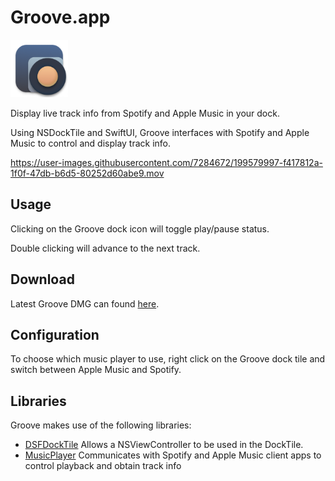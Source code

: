

# Groove.app

<img src="./screenshots/appicon.png" alt="Groove App Icon" style="max-width: 100%;" width="92px">

Display live track info from Spotify and Apple Music in your dock.

Using NSDockTile and SwiftUI, Groove interfaces with Spotify and
Apple Music to control and display track info.

https://user-images.githubusercontent.com/7284672/199579997-f417812a-1f0f-47db-b6d5-80252d60abe9.mov

## Usage

Clicking on the Groove dock icon will toggle play/pause status.

Double clicking will advance to the next track.

## Download

Latest Groove DMG can found [here](https://github.com/woofers/groove/releases).

## Configuration

To choose which music player to use,
right click on the Groove dock tile
and switch between Apple Music and Spotify.

## Libraries

Groove makes use of the following libraries:

- [DSFDockTile](https://github.com/dagronf/DSFDockTile) Allows a NSViewController to be used in the DockTile.
- [MusicPlayer](https://github.com/ddddxxx/MusicPlayer) Communicates with Spotify and Apple Music client apps to control playback and obtain track info
